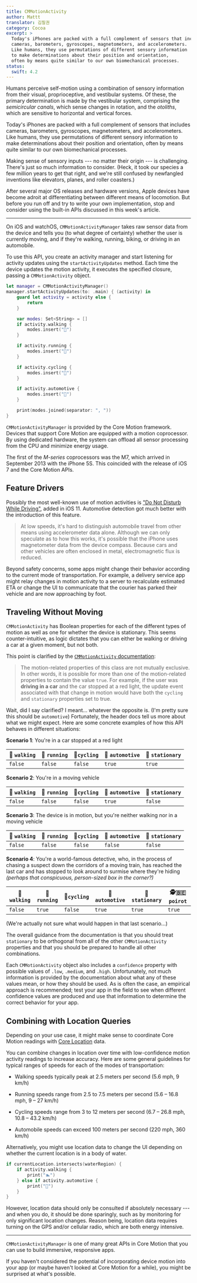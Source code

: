 ```yaml
---
title: CMMotionActivity
author: Mattt
translator: 김필권
category: Cocoa
excerpt: >
  Today's iPhones are packed with a full complement of sensors that includes
  cameras, barometers, gyroscopes, magnetometers, and accelerometers.
  Like humans, they use permutations of different sensory information
  to make determinations about their position and orientation,
  often by means quite similar to our own biomechanical processes.
status:
  swift: 4.2
---
```



Humans perceive self-motion using a combination of sensory information from their visual, proprioceptive, and vestibular systems.
Of these, the primary determination is made by the vestibular system, comprising the <dfn>semicircular canals</dfn>, which sense changes in rotation, and the <dfn>otoliths</dfn>, which are sensitive to horizontal and vertical forces.


Today's iPhones are packed with a full complement of sensors that includes cameras, barometers, gyroscopes, magnetometers, and accelerometers.
Like humans, they use permutations of different sensory information to make determinations about their position and orientation, often by means quite similar to our own biomechanical processes.


Making sense of sensory inputs --- no matter their origin --- is challenging.
There's just so much information to consider.
(Heck, it took our species a few million years to get that right, and we're still confused by newfangled inventions like elevators, planes, and roller coasters.)


After several major OS releases and hardware versions, Apple devices have become adroit at differentiating between different means of locomotion.
But before you run off and try to write your own implementation, stop and consider using the built-in APIs discussed in this week's article.


---


On iOS and watchOS, `CMMotionActivityManager` takes raw sensor data from the device and tells you (to what degree of certainty) whether the user is currently moving, and if they're walking, running, biking, or driving in an automobile.


To use this API, you create an activity manager and start listening for activity updates using the `startActivityUpdates` method.
Each time the device updates the motion activity, it executes the specified closure, passing a `CMMotionActivity` object.


```swift
let manager = CMMotionActivityManager()
manager.startActivityUpdates(to: .main) { (activity) in
    guard let activity = activity else {
        return
    }

    var modes: Set<String> = []
    if activity.walking {
        modes.insert("🚶‍")
    }

    if activity.running {
        modes.insert("🏃‍")
    }

    if activity.cycling {
        modes.insert("🚴‍")
    }

    if activity.automotive {
        modes.insert("🚗")
    }

    print(modes.joined(separator: ", "))
}
```


`CMMotionActivityManager` is provided by the Core Motion framework.
Devices that support Core Motion are equipped with a motion coprocessor.
By using dedicated hardware, the system can offload all sensor processing from the CPU and minimize energy usage.


The first of the _M-series_ coprocessors was the M7, which arrived in September 2013 with the iPhone 5S.
This coincided with the release of iOS 7 and the Core Motion APIs.


## Feature Drivers


Possibly the most well-known use of motion activities is ["Do Not Disturb While Driving"](https://support.apple.com/en-us/HT208090), added in iOS 11.
Automotive detection got much better with the introduction of this feature.


> At low speeds, it's hard to distinguish automobile travel from other means using accelerometer data alone.
> Although we can only speculate as to how this works, it's possible that the iPhone uses magnetometer data from the device compass.
> Because cars and other vehicles are often enclosed in metal, electromagnetic flux is reduced.


Beyond safety concerns, some apps might change their behavior according to the current mode of transportation.
For example, a delivery service app might relay changes in motion activity to a server to recalculate estimated ETA or change the UI to communicate that the courier has parked their vehicle and are now approaching by foot.


## Traveling Without Moving


`CMMotionActivity` has Boolean properties for each of the different types of motion as well as one for whether the device is stationary.
This seems counter-intuitive, as logic dictates that you can either be walking or driving a car at a given moment, but not both.


This point is clarified by the [`CMMotionActivity` documentation](https://developer.apple.com/documentation/coremotion/cmmotionactivity):


> The motion-related properties of this class are not mutually exclusive.
> In other words, it is possible for more than one of the motion-related properties to contain the value `true`.
> For example, if the user was **driving in a car** and the car stopped at a red light, the update event associated with that change in motion would have both the `cycling` and `stationary` properties set to true.


Wait, did I say clarified?
I meant... whatever the opposite is.
(I'm pretty sure this should be `automotive`)
Fortunately, the header docs tell us more about what we might expect.
Here are some concrete examples of how this API behaves in different situations:


**Scenario 1**:
You're in a car stopped at a red light

| 🚶‍ `walking` | 🏃‍ `running` | 🚴‍`cycling` | 🚗 `automotive` | 🛑 `stationary` |
| ------------- | ------------- | ------------ | --------------- | --------------- |
| `false`       | `false`       | `false`      | `true`          | `true`          |


**Scenario 2**:
You're in a moving vehicle

| 🚶‍ `walking` | 🏃‍ `running` | 🚴‍`cycling` | 🚗 `automotive` | 🛑 `stationary` |
| ------------- | ------------- | ------------ | --------------- | --------------- |
| `false`       | `false`       | `false`      | `true`          | `false`         |


**Scenario 3**:
The device is in motion, but you're neither walking nor in a moving vehicle

| 🚶‍ `walking` | 🏃‍ `running` | 🚴‍`cycling` | 🚗 `automotive` | 🛑 `stationary` |
| ------------- | ------------- | ------------ | --------------- | --------------- |
| `false`       | `false`       | `false`      | `false`         | `false`         |


**Scenario 4**:
You're a world-famous detective, who, in the process of chasing a suspect down the corridors of a moving train, has reached the last car and has stopped to look around to surmise where they're hiding
_(perhaps that conspicuous, person-sized box in the corner?)_

| 🚶‍ `walking` | 🏃‍ `running` | 🚴‍`cycling` | 🚗 `automotive` | 🛑 `stationary` | 🕵️‍🇧🇪 `poirot` |
| ------------- | ------------- | ------------ | --------------- | --------------- | --------------- |
| `false`       | `true`        | `false`      | `true`          | `true`          | `true`          |


(We're actually not sure what would happen in that last scenario...)


The overall guidance from the documentation is that you should treat `stationary` to be orthogonal from all of the other `CMMotionActivity` properties and that you should be prepared to handle all other combinations.


Each `CMMotionActivity` object also includes a `confidence` property with possible values of `.low`, `.medium`, and `.high`.
Unfortunately, not much information is provided by the documentation about what any of these values mean, or how they should be used.
As is often the case, an empirical approach is recommended;
test your app in the field to see when different confidence values are produced and use that information to determine the correct behavior for your app.


## Combining with Location Queries


Depending on your use case, it might make sense to coordinate Core Motion readings with [Core Location](https://nshipster.com/core-location-in-ios-8/) data.


You can combine changes in location over time with low-confidence motion activity readings to increase accuracy.
Here are some general guidelines for typical ranges of speeds for each of the modes of transportation:


- Walking speeds typically peak at 2.5 meters per second (5.6 mph, 9 km/h)

- Running speeds range from 2.5 to 7.5 meters per second (5.6 – 16.8 mph, 9 – 27 km/h)

- Cycling speeds range from 3 to 12 meters per second (6.7 – 26.8 mph, 10.8 – 43.2 km/h)

- Automobile speeds can exceed 100 meters per second (220 mph, 360 km/h)


Alternatively, you might use location data to change the UI depending on whether the current location is in a body of water.

```swift
if currentLocation.intersects(waterRegion) {
    if activity.walking {
        print("🏊‍")
    } else if activity.automotive {
        print("🚢")
    }
}
```


However, location data should only be consulted if absolutely necessary --- and when you do, it should be done sparingly, such as by monitoring for only significant location changes.
Reason being, location data requires turning on the GPS and/or cellular radio, which are both energy intensive.

---


`CMMotionActivityManager` is one of many great APIs in Core Motion that you can use to build immersive, responsive apps.


If you haven't considered the potential of incorporating device motion into your app (or maybe haven't looked at Core Motion for a while), you might be surprised at what's possible.
